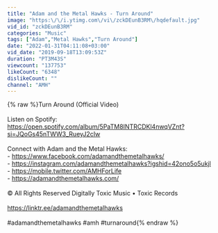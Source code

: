 ```yaml
---
title: "Adam and the Metal Hawks - Turn Around"
image: "https:\/\/i.ytimg.com\/vi\/zckDEunB3RM\/hqdefault.jpg"
vid_id: "zckDEunB3RM"
categories: "Music"
tags: ["Adam","Metal Hawks","Turn Around"]
date: "2022-01-31T04:11:08+03:00"
vid_date: "2019-09-18T13:09:53Z"
duration: "PT3M43S"
viewcount: "137753"
likeCount: "6348"
dislikeCount: ""
channel: "AMH"
---
```

{% raw %}Turn Around (Official Video)<br /><br />Listen on Spotify: <br /><a rel="nofollow" target="blank" href="https://open.spotify.com/album/5PaTM8INTRCDKl4nwqVZnt?si=JQoGs45nTWW3_RueyJ2cIw">https://open.spotify.com/album/5PaTM8INTRCDKl4nwqVZnt?si=JQoGs45nTWW3_RueyJ2cIw</a><br /><br />Connect with Adam and the Metal Hawks:<br />- <a rel="nofollow" target="blank" href="https://www.facebook.com/adamandthemetalhawks/">https://www.facebook.com/adamandthemetalhawks/</a><br />- <a rel="nofollow" target="blank" href="https://instagram.com/adamandthemetalhawks?igshid=42ono5o5ukjl">https://instagram.com/adamandthemetalhawks?igshid=42ono5o5ukjl</a><br />- <a rel="nofollow" target="blank" href="https://mobile.twitter.com/AMHForLife">https://mobile.twitter.com/AMHForLife</a><br />- <a rel="nofollow" target="blank" href="https://adamandthemetalhawks.com/">https://adamandthemetalhawks.com/</a><br /><br />© All Rights Reserved Digitally Toxic Music • Toxic Records<br /><br /><a rel="nofollow" target="blank" href="https://linktr.ee/adamandthemetalhawks">https://linktr.ee/adamandthemetalhawks</a><br /><br />#adamandthemetalhawks #amh #turnaround{% endraw %}
